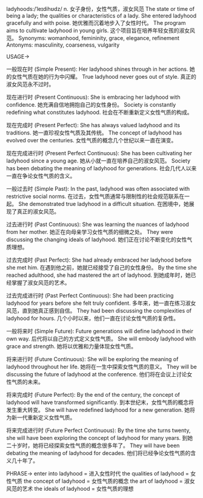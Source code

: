 ladyhoods:/ˈleɪdihʊdz/
n.
女子身份，女性气质，淑女风范
The state or time of being a lady; the qualities or characteristics of a lady.
She entered ladyhood gracefully and with poise. 她优雅而沉着地步入了女性时代。
The program aims to cultivate ladyhood in young girls. 这个项目旨在培养年轻女孩的淑女风范。
Synonyms: womanhood, femininity, grace, elegance, refinement
Antonyms: masculinity, coarseness, vulgarity


USAGE->

一般现在时 (Simple Present):
Her ladyhood shines through in her actions. 她的女性气质在她的行为中闪耀。
True ladyhood never goes out of style. 真正的淑女风范永不过时。

现在进行时 (Present Continuous):
She is embracing her ladyhood with confidence. 她充满自信地拥抱自己的女性身份。
Society is constantly redefining what constitutes ladyhood. 社会在不断重新定义女性气质的构成。

现在完成时 (Present Perfect):
She has always valued ladyhood and its traditions. 她一直珍视女性气质及其传统。
The concept of ladyhood has evolved over the centuries.  女性气质的概念几个世纪以来一直在演变。

现在完成进行时 (Present Perfect Continuous):
She has been cultivating her ladyhood since a young age. 她从小就一直在培养自己的淑女风范。
Society has been debating the meaning of ladyhood for generations. 社会几代人以来一直在争论女性气质的含义。

一般过去时 (Simple Past):
In the past, ladyhood was often associated with restrictive social norms. 在过去，女性气质通常与限制性的社会规范联系在一起。
She demonstrated true ladyhood in a difficult situation. 在困境中，她展现了真正的淑女风范。

过去进行时 (Past Continuous):
She was learning the nuances of ladyhood from her mother. 她正在向母亲学习女性气质的细微之处。
They were discussing the changing ideals of ladyhood. 她们正在讨论不断变化的女性气质理想。

过去完成时 (Past Perfect):
She had already embraced her ladyhood before she met him. 在遇到他之前，她就已经接受了自己的女性身份。
By the time she reached adulthood, she had mastered the art of ladyhood. 到她成年时，她已经掌握了淑女风范的艺术。

过去完成进行时 (Past Perfect Continuous):
She had been practicing ladyhood for years before she felt truly confident. 多年来，她一直在练习淑女风范，直到她真正感到自信。
They had been discussing the complexities of ladyhood for hours. 几个小时以来，他们一直在讨论女性气质的复杂性。

一般将来时 (Simple Future):
Future generations will define ladyhood in their own way. 后代将以自己的方式定义女性气质。
She will embody ladyhood with grace and strength. 她将以优雅和力量体现女性气质。

将来进行时 (Future Continuous):
She will be exploring the meaning of ladyhood throughout her life. 她将在一生中探索女性气质的意义。
They will be discussing the future of ladyhood at the conference. 他们将在会议上讨论女性气质的未来。

将来完成时 (Future Perfect):
By the end of the century, the concept of ladyhood will have transformed significantly. 到本世纪末，女性气质的概念将发生重大转变。
She will have redefined ladyhood for a new generation. 她将为新一代重新定义女性气质。


将来完成进行时 (Future Perfect Continuous):
By the time she turns twenty, she will have been exploring the concept of ladyhood for many years. 到她二十岁时，她将已经探索女性气质的概念很多年了。
They will have been debating the meaning of ladyhood for decades.  他们将已经争论女性气质的含义几十年了。


PHRASE->
enter into ladyhood = 进入女性时代
the qualities of ladyhood = 女性气质
the concept of ladyhood = 女性气质的概念
the art of ladyhood = 淑女风范的艺术
the ideals of ladyhood = 女性气质的理想
